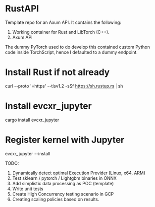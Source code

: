 # RustAPI
Template repo for an Axum API. It contains the following:

1. Working container for Rust and LibTorch (C++).
2. Axum API

The dummy PyTorch used to do develop this contained custom Python code inside TorchScript, hence I defaulted to a dummy endpoint.


# Install Rust if not already
curl --proto '=https' --tlsv1.2 -sSf https://sh.rustup.rs | sh

# Install evcxr_jupyter
cargo install evcxr_jupyter

# Register kernel with Jupyter
evcxr_jupyter --install


TODO:
1. Dynamically detect optimal Execution Provider (Linux, x64, ARM)
2. Test sklearn / pytorch / Lightgbm binaries in ONNX
3. Add simplistic data processing as POC (template)
4. Write unit tests
5. Create High Concurrency testing scenario in GCP
6. Creating scaling policies based on results.